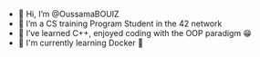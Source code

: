 - 👋 Hi, I’m @OussamaBOUIZ
- 👀 I’m a CS training Program Student in the 42 network
- 🌱 I’ve learned C++, enjoyed coding with the OOP paradigm 😁 
- 🌱 I'm currently learning Docker 🐳 

<!---
OussamaBOUIZ/OussamaBOUIZ is a ✨ special ✨ repository because its `README.md` (this file) appears on your GitHub profile.
You can click the Preview link to take a look at your changes.
--->
